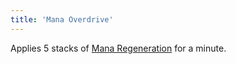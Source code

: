 ```yaml
---
title: 'Mana Overdrive'
---
```


Applies 5 stacks of [Mana Regeneration](https://noita.wiki.gg/wiki/Status_Effects#Mana_Regeneration) for a minute.
